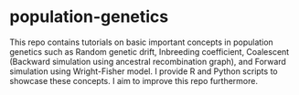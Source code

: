 # population-genetics
This repo contains tutorials on basic important concepts in population genetics such as Random genetic drift, Inbreeding coefficient, Coalescent (Backward simulation using ancestral recombination graph), and Forward simulation using Wright-Fisher model.
I provide R and Python scripts to showcase these concepts. I aim to improve this repo furthermore.
